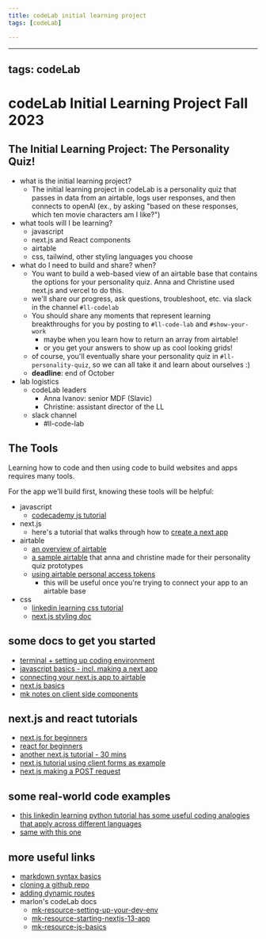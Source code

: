 ```yaml
---
title: codeLab initial learning project
tags: [codeLab]

---
```


---
tags: codeLab
---

# codeLab Initial Learning Project Fall 2023

## The Initial Learning Project: The Personality Quiz!
- what is the initial learning project?
    - The initial learning project in codeLab is a personality quiz that passes in data from an airtable, logs user responses, and then connects to openAI (ex., by asking "based on these responses, which ten movie characters am I like?")
- what tools will I be learning?
    - javascript
    - next.js and React components
    - airtable
    - css, tailwind, other styling languages you choose
- what do I need to build and share? when?
    - You want to build a web-based view of an airtable base that contains the options for your personality quiz. Anna and Christine used next.js and vercel to do this.
    - we'll share our progress, ask questions, troubleshoot, etc. via slack in the channel ```#ll-codelab```
    - You should share any moments that represent learning breakthroughs for you by posting to ```#ll-code-lab``` and ```#show-your-work```
        - maybe when you learn how to return an array from airtable!
        - or you get your answers to show up as cool looking grids!
    - of course, you'll eventually share your personality quiz in ```#ll-personality-quiz```, so we can all take it and learn about ourselves :)
    - **deadline**: end of October
- lab logistics
    - codeLab leaders
        - Anna Ivanov: senior MDF (Slavic)
        - Christine: assistant director of the LL
    - slack channel
        - #ll-code-lab

## The Tools

Learning how to code and then using code to build websites and apps requires many tools.

For the app we'll build first, knowing these tools will be helpful:
* javascript
    * [codecademy js tutorial](https://www.codecademy.com/learn/introduction-to-javascript)
* next.js
    * here's a tutorial that walks through how to [create a next app](https://nextjs.org/docs/app/building-your-application)
* airtable
    * [an overview of airtable](https://www.airtable.com/guides/start/airtable-basics)
    * [a sample airtable](https://airtable.com/app8kRRfha0CQ1hG2?) that anna and christine made for their personality quiz prototypes
    * [using airtable personal access tokens](https://airtable.com/developers/web/guides/personal-access-tokens)
        * this will be useful once you're trying to connect your app to an airtable base
* css
    * [linkedin learning css tutorial](https://www.linkedin.com/learning/css-essential-training-3)
    * [next.js styling doc](https://nextjs.org/docs/app/building-your-application/styling)


## some docs to get you started
* [terminal + setting up coding environment](https://hackmd.io/tDt-lhlZSninMyKj8S3xUA)
* [javascript basics - incl. making a next app](https://hackmd.io/qz_n8IV4QAepX2Sha2bZew)
* [connecting your next.js app to airtable](https://hackmd.io/AhBpXa0TRneC0H_6QizCeA)
* [next.js basics](https://hackmd.io/T68tvR_YT5Og8X6JYb6pqw)
* [mk notes on client side components](https://hackmd.io/g3wbroavSWqPsIkRKhtekQ)

## next.js and react tutorials
* [next.js for beginners](https://www.youtube.com/watch?v=ZVnjOPwW4ZA)
* [react for beginners](https://www.youtube.com/watch?v=SqcY0GlETPk&t=0s)
* [another next.js tutorial - 30 mins](https://www.youtube.com/watch?v=NgayZAuTgwM)
* [next.js tutorial using client forms as example](https://www.youtube.com/watch?v=nSfu7sHPE9M)
* [next.js making a POST request](https://www.youtube.com/watch?v=X5M8MtKsIs8)

## some real-world code examples
* [this linkedin learning python tutorial has some useful coding analogies that apply across different languages](https://www.linkedin.com/learning/programming-foundations-real-world-examples/what-you-should-know?resume=false&u=2194065)
* [same with this one](https://www.linkedin.com/learning/programming-foundations-object-oriented-design-3/encapsulation?u=2194065)

## more useful links
* [markdown syntax basics](https://hackmd.io/im0mHRWDRWakfC5JS84e_w?both)
* [cloning a github repo](https://hackmd.io/KuxRCUEjTGuwZHMoWV7BJw)
* [adding dynamic routes](https://nextjs.org/docs/pages/building-your-application/routing/dynamic-routes)
* marlon's codeLab docs
    *    [mk-resource-setting-up-your-dev-env](/1ym5sQYWQpycSLoQ3dnfCA)
    * [mk-resource-starting-nextjs-13-app](/VUB0ZVLBQCa7DISuWKxchg)
    * [mk-resource-js-basics](/vB8EsXlcTjym8yscIz7Dgg)
